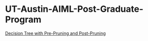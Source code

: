 # UT-Austin-AIML-Post-Graduate-Program


<a href="url">Decision Tree with Pre-Pruning and Post-Pruning</a>
